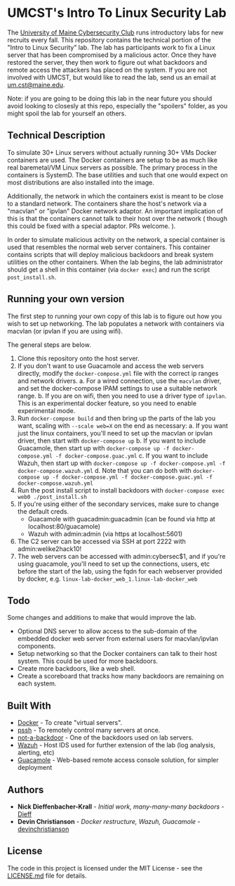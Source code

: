# UMCST's Intro To Linux Security Lab

The [University of Maine Cybersecurity Club](https://umcst.maine.edu) runs introductory labs for
new recruits every fall. This repository contains the technical portion
of the "Intro to Linux Security" lab. The lab has participants work to
fix a Linux server that has been compromised by a malicious actor. Once they
have restored the server, they then work to figure out what backdoors and remote
access the attackers has placed on the system. If you are not involved with UMCST,
but would like to read the lab, send us an email at um.cst@maine.edu.

Note: if you are going to be doing this lab in the near future
you should avoid looking to closesly at this repo, especially the
"spoilers" folder, as you might spoil the lab for yourself an others.

## Technical Description

To simulate 30+ Linux servers without actually running 30+ VMs
Docker containers are used. The Docker containers are setup to be
as much like real baremetal/VM Linux servers as possible. The primary
process in the containers is SystemD. The base utilities and such that
one would expect on most distributions are also installed into the image.

Additionally, the network in which the containers exist is meant to be
close to a standard network. The containers share the host's network via
a "macvlan" or "ipvlan" Docker network adaptor. An important implication of
this is that the containers cannot talk to their host over the network (
though this could be fixed with a special adaptor. PRs welcome. ).

In order to simulate malicious activity on the network, a special container
is used that resembles the normal web server containers. This container
contains scripts that will deploy malicious backdoors and break system utilities
on the other containers. When the lab begins, the lab administrator should get
a shell in this container (via `docker exec`) and run the script `post_install.sh`.

## Running your own version

The first step to running your own copy of this lab is to figure out
how you wish to set up networking. The lab populates a network with containers
via macvlan (or ipvlan if you are using wifi).

The general steps are below.

1. Clone this repository onto the host server.
2. If you don't want to use Guacamole and access the web servers directly, modify the `docker-compose.yml` file with the correct ip ranges and network drivers.
   a. For a wired connection, use the `macvlan` driver, and set the docker-compose IPAM settings to use a suitable network range.
   b. If you are on wifi, then you need to use a driver type of `ipvlan`. This is an experimental docker feature, so you need to enable experimental mode.
3. Run `docker-compose build` and then bring up the parts of the lab you want, scaling with `--scale web=X` on the end as necessary:
   a. If you want just the linux containers, you'll need to set up the macvlan or ipvlan driver, then start with `docker-compose up`
   b. If you want to include Guacamole, then start up with `docker-compose up -f docker-compose.yml -f docker-compose.guac.yml`
   c. If you want to include Wazuh, then start up with `docker-compose up -f docker-compose.yml -f docker-compose.wazuh.yml`
   d. Note that you can do both with `docker-compose up -f docker-compose.yml -f docker-compose.guac.yml -f docker-compose.wazuh.yml`
4. Run the post install script to install backdoors with `docker-compose exec web0 ./post_install.sh`
5. If you're using either of the secondary services, make sure to change the default creds.
   - Guacamole with guacadmin:guacadmin (can be found via http at localhost:80/guacamole)
   - Wazuh with admin:admin (via https at localhost:5601)
6. The C2 server can be accessed via SSH at port 2222 with admin:welike2hack10!
7. The web servers can be accessed with admin:cybersec$1, and if you're using guacamole, you'll need to set up the connections, users, etc before the start of the lab, using the fqdn for each webserver provided by docker, e.g. `linux-lab-docker_web_1.linux-lab-docker_web`

## Todo

Some changes and additions to make that would improve the lab.

- Optional DNS server to allow access to the sub-domain of the embedded docker web server from external users for macvlan/ipvlan components.
- Setup networking so that the Docker containers can talk to their host system. This could be used for more backdoors.
- Create more backdoors, like a web shell.
- Create a scoreboard that tracks how many backdoors are remaining on each system.

## Built With

- [Docker](https://www.docker.com) - To create "virtual servers".
- [pssh](https://linux.die.net/man/1/pssh) - To remotely control many servers at once.
- [not-a-backdoor](https://github.com/Dieff/not-a-backdoor) - One of the backdoors used on lab servers.
- [Wazuh](https://github.com/wazuh/wazuh-docker) - Host IDS used for further extension of the lab (log analysis, alerting, etc)
- [Guacamole](https://guacamole.apache.org/) - Web-based remote access console solution, for simpler deployment

## Authors

- **Nick Dieffenbacher-Krall** - _Initial work, many-many-many backdoors_ - [Dieff](https://github.com/Dieff)
- **Devin Christianson** - _Docker restructure, Wazuh, Guacamole_ - [devinchristianson](https://github.com/devinchristianson)

## License

The code in this project is licensed under the MIT License - see the [LICENSE.md](LICENSE.md) file for details.
